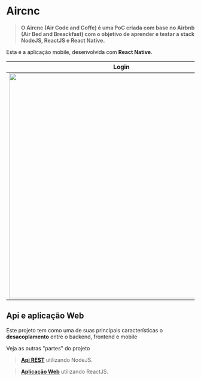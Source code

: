 # Aircnc
>**O Aircnc (Air Code and Coffe) é uma PoC criada com base no Airbnb (Air Bed and Breackfast) com o objetivo de aprender e testar a stack NodeJS, ReactJS e React Native.**

Esta é a aplicação mobile, desenvolvida com **React Native**.

|  Login         |Spots                          |Reservas                     |
|----------------|-------------------------------|-----------------------------|
|<img src="https://i.imgur.com/Fx78Xyn.png" height="600px"></img>|<img src="https://i.imgur.com/AWQMpTX.jpg" height="600px"></img>|<img src="https://i.imgur.com/BskaSX1.png" height="600px"></img>|

## Api e aplicação Web

Este projeto tem como uma de suas principais características o **desacoplamento** entre o backend, frontend e mobile

Veja as outras "partes" do projeto
>**[Api REST](https://github.com/LucasSonego/Aircnc-api)** utilizando NodeJS.

>**[Aplicação Web](https://github.com/LucasSonego/Aircnc-web)** utilizando ReactJS.
